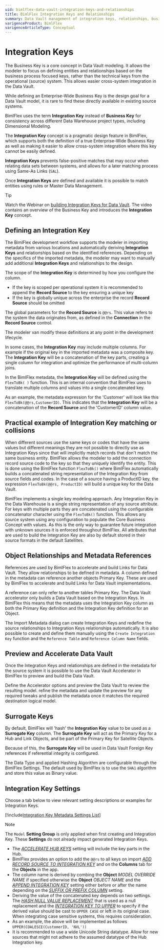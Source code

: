 ```yaml
---
uid: bimlflex-data-vault-integration-keys-and-relationships
title: BimlFlex Integration Keys and Relationships
summary: Data Vault management of integration keys, relationships, business keys, examples, and how to accelerate in the Data Vault Accelerator
varigenceProduct: BimlFlex
varigenceArticleType: Conceptual
---
```


# Integration Keys

The Business Key is a core concept in Data Vault modeling. It allows the modeler to focus on defining entities and relationships based on the business process focused keys, rather than the technical keys from the operational (source) system. This allows easier cross-system integration in the Data Vault.

While defining an Enterprise-Wide Business Key is the design goal for a Data Vault model, it is rare to find these directly available in existing source systems.

BimlFlex uses the term **Integration Key** instead of **Business Key** for consistency across different Data Warehouse project types, including Dimensional Modeling.

The **Integration Key** concept is a pragmatic design feature in BimlFlex, which supports both the definition of a true Enterprise-Wide Business Key as well as making it easier to allow cross-system integration where this key cannot be easily defined.

**Integration Keys** prevents false-positive matches that may occur when relating data sets between systems, and allows for a later matching process using Same-As Links (`SAL`).

Once **Integration Keys** are defined and available it is possible to match entities using rules or Master Data Management.

> [!TIP]
> Watch the Webinar on [building Integration Keys for Data Vault](https://www.youtube.com/watch?v=frzWIAW-Mhs?rel=0&autoplay=0). The video contains an overview of the Business Key and introduces the **Integration Key** concept.

## Defining an Integration Key

The BimlFlex development workflow supports the modeler in importing metadata from various locations and automatically deriving **Integration Keys** and relationships based on the identified references. Depending on the specifics of the imported metadata, the modeler may want to manually add additional **Integration Keys** and relationships to the design.

The scope of the **Integration Key** is determined by how you configure the column.

* If the key is scoped per operational system it is recommended to append the **Record Source** to the key ensuring a unique key
* If the key is globally unique across the enterprise the record **Record Source** should be omitted

The global parameters for the **Record Source** is `@@rs`. This value refers to the system the data originates from, as defined in the **Connection** in the **Record Source** control.

The modeler van modify these definitions at any point in the development lifecycle.

In some cases, the **Integration Key** may include multiple columns. For example if the original key in the imported metadata was a composite key. The **Integration Key** will be a concatenation of the key parts, creating a single column for integration and optimize the performance of multi-column joins.

In the BimlFlex metadata, the **Integration Key** will be defined using the `FlexToBk( )` function. This is an internal convention that BimlFlex uses to translate multiple columns and values into a single concatenated key.

As an example, the metadata expression for the 'Customer' will look like this `FlexToBk(@@rs,CustomerID)`. This indicates that the **Integration Key** will be a concatenation of the **Record Source** and the 'CustomerID' column value.

## Practical example of Integration Key matching or collisions

When different sources use the same keys or codes that have the same values but different meanings they are not possible to directly use as Integration Keys since that will implicitly match records that don't match the same business entity. BimlFlex allows the modeler to add the connection record source code to the key so that they uniquely identify the entity. This is done using the BimlFlex function `FlexToBk()` where BimlFlex automatically builds a concatenated string representation of the Integration Key from source fields and codes. In the case of a source having a ProductID key, the expression `FlexToBk(@@rs, ProductID)` will build a unique key for the Data Vault.

BimlFlex implements a single key modeling approach. Any Integration Key in the Data Warehouse is a single string representation of any source attribute. For keys with multiple parts they are concatenated using the configurable concatenator character using the `FlexToBk()` function. This allows any source system using any configuration to populate the Core Business Concept with values. As this is the only way to guarantee future integration with unknown sources it is enforced throughout BimlFlex. All attributes that are used to build the Integration Key are also by default stored in their source formats in the default Satellites.

## Object Relationships and Metadata References

References are used by BimlFlex to accelerate and build Links for Data Vault. They allow relationships to be defined in metadata. A column defined in the metadata can reference another objects Primary Key. These are used by BimlFlex to accelerate and build Links for Data Vault implementations.

A reference can only refer to another tables Primary Key. The Data Vault accelerator only builds a Data Vault based on the Integration Keys. In BimlFlex this means that the metadata uses the Integration Key column as both the Primary Key definition and the Integration Key definition for an Object.

The Import Metadata dialog can create Integration Keys and redefine the source relationships to Integration Keys relationships automatically. It is also possible to create and define them manually using the `Create Integration Key` function and the `Reference Table` and `Reference Column Name` fields.

## Preview and Accelerate Data Vault

Once the Integration Keys and relationships are defined in the metadata for the source system it is possible to use the Data Vault Accelerator in BimlFlex to preview and build the Data Vault.

Define the Accelerator options and preview the Data Vault to review the resulting model. refine the metadata and update the preview for any required tweaks and publish the metadata once it matches the required destination logical model.

## Surrogate Keys

By default, BimlFlex will 'hash' the **Integration Key** value to  be used as a **Surrogate Key** column. The **Surrogate Key** will act as the Primary Key for a Hub and Link Objects, and be part of the Primary Key for Satellite Objects.

Because of this, the **Surrogate Key** will be used in Data Vault Foreign Key references if referential integrity is configured.

The Data Type and applied Hashing Algorithm are configurable through the BimlFlex Settings. The default used by BimlFlex is to use the `SHA1` algorithm and store this value as Binary value.

## Integration Key Settings

Choose a tab below to view relevant setting descriptions or examples for Integration Keys.

[!include[Integration Key Metadata Settings List](_settings_integration_key.md)]

> [!NOTE]
> The `Model` **Setting Group** is only applied when first creating and Integration Key.  These **Settings** do not already impact generated Integration Keys.

* The [*ACCELERATE HUB KEYS*](xref:bimlflex-app-reference-documentation-settings-index) setting will include the key parts in the Hub.
* BimlFlex provides an option to add the `@@rs` to all keys on import [*ADD RECORD SOURCE TO INTEGRATION KEY*](xref:bimlflex-app-reference-documentation-settings-index) and on the **Columns** tab for the **Objects** in the app.
* The column name is derived by combing the **Object** *MODEL OVERRIDE NAME* if specified otherwise the **Object** *OBJECT NAME* and the [*APPEND INTEGRATION KEY*](xref:bimlflex-app-reference-documentation-settings-index) setting either before or after the name depending on the [*SUFFIX OR PREFIX COLUMN*](xref:bimlflex-app-reference-documentation-settings-index) setting.
* Deriving the value of the concatenated key depends on two settings.
  The [*HASH NULL VALUE REPLACEMENT*](xref:bimlflex-app-reference-documentation-settings-index) that is used as a null replacement and the [*INTEGRATION KEY TO UPPER*](xref:bimlflex-app-reference-documentation-settings-index) to specify if the derived value should be cast to `UPPER CASE` or left in its original case.
  When integrating case sensitive systems, this requires consideration.
* As an example, the above will be implemented as follows `UPPER(COALESCE(CustomerID, 'NVL'))`
* It is recommended to use a wide Unicode String datatype.
  Allow for new sources that might not adhere to the assumed datatype of the Hub Integration key.
